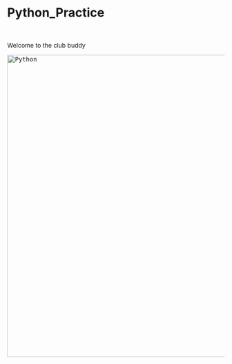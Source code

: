 # Python_Practice

<br>

<p align="left">Welcome to the club buddy</p>

<kbd>
    <img src="../Screenshot/Python_0.pdf" width="700px" alt="Python">
</kbd>
